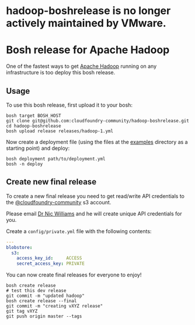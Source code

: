 # hadoop-boshrelease is no longer actively maintained by VMware.

# Bosh release for Apache Hadoop

One of the fastest ways to get [Apache Hadoop](http://hadoop.apache.org/) running on any infrastructure is too deploy this bosh release.

## Usage

To use this bosh release, first upload it to your bosh:

```
bosh target BOSH_HOST
git clone git@github.com:cloudfoundry-community/hadoop-boshrelease.git
cd hadoop-boshrelease
bosh upload release releases/hadoop-1.yml
```

Now create a deployment file (using the files at the [examples](https://github.com/cloudfoundry-community/hadoop-boshrelease/tree/master/examples) directory as a starting point) and deploy:

```
bosh deployment path/to/deployment.yml
bosh -n deploy
```

## Create new final release

To create a new final release you need to get read/write API credentials to the [@cloudfoundry-community](https://github.com/cloudfoundry-community) s3 account.

Please email [Dr Nic Williams](mailto:&#x64;&#x72;&#x6E;&#x69;&#x63;&#x77;&#x69;&#x6C;&#x6C;&#x69;&#x61;&#x6D;&#x73;&#x40;&#x67;&#x6D;&#x61;&#x69;&#x6C;&#x2E;&#x63;&#x6F;&#x6D;) and he will create unique API credentials for you.

Create a `config/private.yml` file with the following contents:

``` yaml
---
blobstore:
  s3:
    access_key_id:     ACCESS
    secret_access_key: PRIVATE
```

You can now create final releases for everyone to enjoy!

```
bosh create release
# test this dev release
git commit -m "updated hadoop"
bosh create release --final
git commit -m "creating vXYZ release"
git tag vXYZ
git push origin master --tags
```
